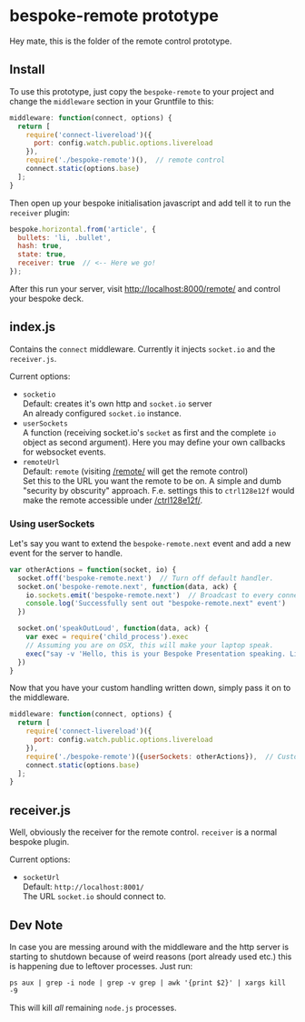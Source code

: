 # bespoke-remote prototype

Hey mate, this is the folder of the remote control prototype.

Install
-------

To use this prototype, just copy the `bespoke-remote` to your project and
change the `middleware` section in your Gruntfile to this:

```javascript
middleware: function(connect, options) {
  return [
    require('connect-livereload')({
      port: config.watch.public.options.livereload
    }),
    require('./bespoke-remote')(),  // remote control
    connect.static(options.base)
  ];
}
```

Then open up your bespoke initialisation javascript and add tell it to run the
`receiver` plugin:

```javascript
bespoke.horizontal.from('article', {
  bullets: 'li, .bullet',
  hash: true,
  state: true,
  receiver: true  // <-- Here we go!
});
```

After this run your server, visit [http://localhost:8000/remote/](http://localhost:8000/remote/)
and control your bespoke deck.

index.js
--------

Contains the `connect` middleware. Currently it injects `socket.io` and the `receiver.js`.

Current options:

* `socketio`  
  Default: creates it's own http and `socket.io` server  
  An already configured `socket.io` instance.
* `userSockets`  
  A function (receiving socket.io's `socket` as first and the complete `io`
  object as second argument). Here you may define your own callbacks for
  websocket events.
* `remoteUrl`  
  Default: `remote` (visiting [/remote/](http://localhost:8001/remote/) will get
  the remote control)  
  Set this to the URL you want the remote to be on. A simple and dumb "security
  by obscurity" approach. F.e. settings this to `ctrl128e12f` would make the
  remote accessible under [/ctrl128e12f/](http://localhost:80001/ctrl128e12f/).

### Using userSockets ###

Let's say you want to extend the `bespoke-remote.next` event and add a new event for the
server to handle.

```javascript
var otherActions = function(socket, io) {
  socket.off('bespoke-remote.next')  // Turn off default handler.
  socket.on('bespoke-remote.next', function(data, ack) {
    io.sockets.emit('bespoke-remote.next')  // Broadcast to every connected client.
    console.log('Successfully sent out "bespoke-remote.next" event')
  })

  socket.on('speakOutLoud', function(data, ack) {
    var exec = require('child_process').exec
    // Assuming you are on OSX, this will make your laptop speak.
    exec("say -v 'Hello, this is your Bespoke Presentation speaking. Listen up!")
  })
}
```

Now that you have your custom handling written down, simply pass it on to the
middleware.

```javascript
middleware: function(connect, options) {
  return [
    require('connect-livereload')({
      port: config.watch.public.options.livereload
    }),
    require('./bespoke-remote')({userSockets: otherActions}),  // Customized remote control.
    connect.static(options.base)
  ];
}
```

receiver.js
-----------

Well, obviously the receiver for the remote control. `receiver` is a normal bespoke plugin.

Current options:

* `socketUrl`  
  Default: `http://localhost:8001/`  
  The URL `socket.io` should connect to.

Dev Note
--------

In case you are messing around with the middleware and the http server is
starting to shutdown because of weird reasons (port already used etc.) this is
happening due to leftover processes. Just run:

```shell
ps aux | grep -i node | grep -v grep | awk '{print $2}' | xargs kill -9
```

This will kill *all* remaining `node.js` processes.
